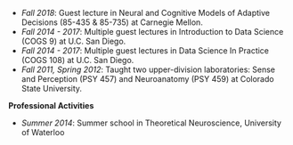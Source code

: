 - _Fall 2018_: Guest lecture in Neural and Cognitive Models of Adaptive Decisions (85-435 & 85-735) at Carnegie Mellon.
- _Fall 2014 - 2017_: Multiple guest lectures in Introduction to Data Science (COGS 9) at U.C. San Diego.
- _Fall 2014 - 2017_: Multiple guest lectures in Data Science In Practice (COGS 108) at U.C. San Diego.
- _Fall 2011, Spring 2012_: Taught two upper-division laboratories: Sense and Perception (PSY 457) and Neuroanatomy (PSY 459) at Colorado State University.


**Professional Activities**

- _Summer 2014_: Summer school in Theoretical Neuroscience, University of Waterloo
